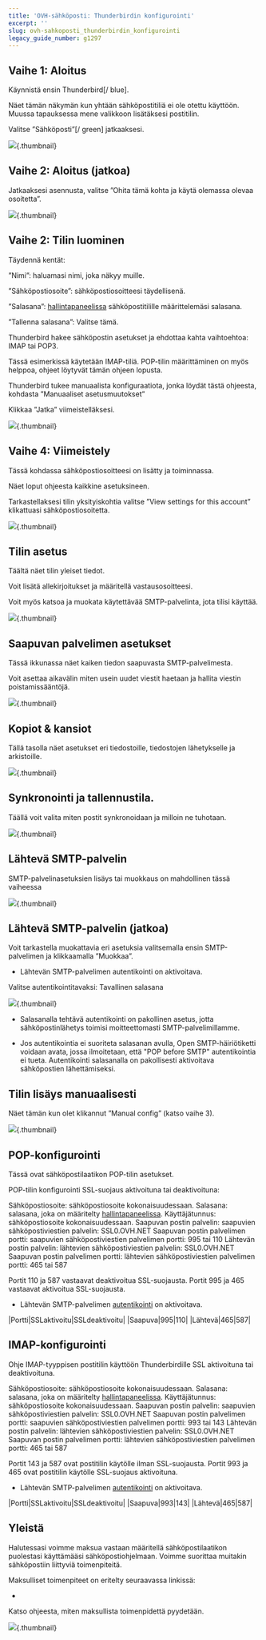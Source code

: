 ```yaml
---
title: 'OVH-sähköposti: Thunderbirdin konfigurointi'
excerpt: ''
slug: ovh-sahkoposti_thunderbirdin_konfigurointi
legacy_guide_number: g1297
---
```



## Vaihe 1: Aloitus
Käynnistä ensin Thunderbird[/ blue]. 

Näet tämän näkymän kun yhtään sähköpostitiliä ei ole otettu käyttöön. Muussa tapauksessa mene valikkoon lisätäksesi postitilin.

Valitse ”Sähköposti”[/ green] jatkaaksesi.

![](images/img_1227.jpg){.thumbnail}


## Vaihe 2: Aloitus (jatkoa)
Jatkaaksesi asennusta, valitse ”Ohita tämä kohta ja käytä olemassa olevaa osoitetta”.

![](images/img_1228.jpg){.thumbnail}


## Vaihe 2: Tilin luominen
Täydennä kentät:

”Nimi”: haluamasi nimi, joka näkyy muille.

”Sähköpostiosoite”: sähköpostiosoitteesi täydellisenä.

”Salasana”: [hallintapaneelissa](https://www.ovh-hosting.fi/managerv3/) sähköpostitilille määrittelemäsi salasana.

”Tallenna salasana”: Valitse tämä.

Thunderbird hakee sähköpostin asetukset ja ehdottaa kahta vaihtoehtoa: IMAP tai POP3.

Tässä esimerkissä käytetään IMAP-tiliä. POP-tilin määrittäminen on myös helppoa, ohjeet löytyvät tämän ohjeen lopusta.

Thunderbird tukee manuaalista konfiguraatiota, jonka löydät tästä ohjeesta, kohdasta ”Manuaaliset asetusmuutokset”

Klikkaa ”Jatka”  viimeistelläksesi.

![](images/img_1229.jpg){.thumbnail}


## Vaihe 4: Viimeistely
Tässä kohdassa sähköpostiosoitteesi on lisätty ja toiminnassa.

Näet loput ohjeesta kaikkine asetuksineen.

Tarkastellaksesi tilin yksityiskohtia valitse ”View settings for this account” klikattuasi sähköpostiosoitetta.

![](images/img_1230.jpg){.thumbnail}


## Tilin asetus
Täältä näet tilin yleiset tiedot.

Voit lisätä allekirjoitukset ja määritellä vastausosoitteesi. 

Voit myös katsoa ja muokata käytettävää SMTP-palvelinta, jota tilisi käyttää.

![](images/img_1231.jpg){.thumbnail}


## Saapuvan palvelimen asetukset
Tässä ikkunassa näet kaiken tiedon saapuvasta SMTP-palvelimesta.

Voit asettaa aikavälin miten usein uudet viestit haetaan ja hallita viestin poistamissääntöjä.

![](images/img_1232.jpg){.thumbnail}


## Kopiot & kansiot
Tällä tasolla näet asetukset eri tiedostoille, tiedostojen lähetykselle ja arkistoille.

![](images/img_1233.jpg){.thumbnail}


## Synkronointi ja tallennustila.
Täällä voit valita miten postit synkronoidaan ja milloin ne tuhotaan.

![](images/img_1234.jpg){.thumbnail}


## Lähtevä SMTP-palvelin
SMTP-palvelinasetuksien lisäys tai muokkaus on mahdollinen tässä vaiheessa

![](images/img_1235.jpg){.thumbnail}


## Lähtevä SMTP-palvelin (jatkoa)
Voit tarkastella muokattavia eri asetuksia valitsemalla ensin SMTP-palvelimen ja klikkaamalla ”Muokkaa”.


- Lähtevän SMTP-palvelimen autentikointi on aktivoitava.


Valitse autentikointitavaksi: Tavallinen salasana

![](images/img_1236.jpg){.thumbnail}

- Salasanalla tehtävä autentikointi on pakollinen asetus, jotta sähköpostinlähetys toimisi moitteettomasti SMTP-palvelimillamme.

- Jos autentikointia ei suoriteta salasanan avulla, Open SMTP-häiriötiketti voidaan avata, jossa ilmoitetaan, että "POP before SMTP" autentikointia ei tueta. Autentikointi salasanalla on pakollisesti aktivoitava sähköpostien lähettämiseksi.




## Tilin lisäys manuaalisesti
Näet tämän kun olet klikannut ”Manual config” (katso vaihe 3).

![](images/img_1237.jpg){.thumbnail}


## POP-konfigurointi
Tässä ovat sähköpostilaatikon POP-tilin asetukset.

POP-tilin konfigurointi SSL-suojaus aktivoituna tai deaktivoituna: 

Sähköpostiosoite: sähköpostiosoite kokonaisuudessaan.
Salasana: salasana, joka on määritelty [hallintapaneelissa](https://www.ovh.com/managerv3/).
Käyttäjätunnus: sähköpostiosoite kokonaisuudessaan.
Saapuvan postin palvelin: saapuvien sähköpostiviestien palvelin: SSL0.OVH.NET
Saapuvan postin palvelimen portti: saapuvien sähköpostiviestien palvelimen portti: 995 tai 110
Lähtevän postin palvelin: lähtevien sähköpostiviestien palvelin: SSL0.OVH.NET
Saapuvan postin palvelimen portti: lähtevien sähköpostiviestien palvelimen portti: 465 tai 587

Portit 110 ja 587 vastaavat deaktivoitua SSL-suojausta.
Portit 995 ja 465 vastaavat  aktivoitua SSL-suojausta.


- Lähtevän SMTP-palvelimen [autentikointi](#parametres_des_comptes_parametres_du_serveur_sortant_smtp) on aktivoitava.


|Portti|SSLaktivoitu|SSLdeaktivoitu|
|Saapuva|995|110|
|Lähtevä|465|587|




## IMAP-konfigurointi
Ohje IMAP-tyyppisen postitilin käyttöön Thunderbirdille SSL aktivoituna tai deaktivoituna.

Sähköpostiosoite: sähköpostiosoite kokonaisuudessaan.
Salasana: salasana, joka on määritelty [hallintapaneelissa](https://www.ovh.com/managerv3/).
Käyttäjätunnus: sähköpostiosoite kokonaisuudessaan.
Saapuvan postin palvelin: saapuvien sähköpostiviestien palvelin: SSL0.OVH.NET
Saapuvan postin palvelimen portti: saapuvien sähköpostiviestien palvelimen portti: 993 tai 143
Lähtevän postin palvelin: lähtevien sähköpostiviestien palvelin: SSL0.OVH.NET
Saapuvan postin palvelimen portti: lähtevien sähköpostiviestien palvelimen portti: 465 tai 587

Portit 143 ja 587 ovat postitilin käytölle ilman SSL-suojausta.
Portit 993 ja 465 ovat postitilin käytölle SSL-suojaus aktivoituna.


- Lähtevän SMTP-palvelimen [autentikointi](#parametres_des_comptes_parametres_du_serveur_sortant_smtp) on aktivoitava.


|Portti|SSLaktivoitu|SSLdeaktivoitu|
|Saapuva|993|143|
|Lähtevä|465|587|




## Yleistä
Halutessasi voimme maksua vastaan määritellä sähköpostilaatikon puolestasi käyttämääsi sähköpostiohjelmaan. Voimme suorittaa muitakin sähköpostiin liittyviä toimenpiteitä.

Maksulliset toimenpiteet on eritelty seuraavassa linkissä:


- []({legacy}1683)


Katso ohjeesta, miten maksullista toimenpidettä pyydetään.

![](images/img_2501.jpg){.thumbnail}

